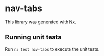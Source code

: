 # nav-tabs

This library was generated with [Nx](https://nx.dev).

## Running unit tests

Run `nx test nav-tabs` to execute the unit tests.
